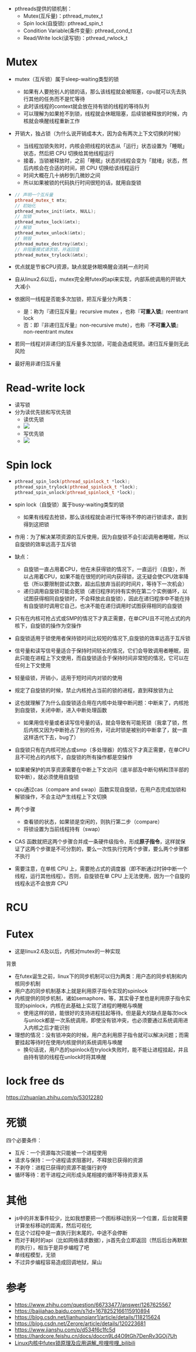 - pthreads提供的锁机制：
  - Mutex(互斥量)：pthread_mutex_t
  - Spin lock(自旋锁): pthread_spin_t
  - Condition Variable(条件变量): pthread_cond_t
  - Read/Write lock(读写锁)：pthread_rwlock_t



# Mutex

- mutex（互斥锁）属于sleep-waiting类型的锁
  - 如果有人要抢别人的锁的话，那么该线程就会被阻塞，cpu就可以先去执行其他的任务而不是忙等待
  - 此时该线程的context就会放在持有锁的线程的等待队列
  - 可以理解为如果抢不到锁，线程就会休眠阻塞，后续锁被释放的时候，内核就会唤醒线程重新工作
  
- 开销大，独占锁（为什么说开销成本大，因为会有两次上下文切换的时候）

  - 当线程加锁失败时，内核会把线程的状态从「运行」状态设置为「睡眠」状态，然后把 CPU 切换给其他线程运行
  - 接着，当锁被释放时，之前「睡眠」状态的线程会变为「就绪」状态，然后内核会在合适的时间，把 CPU 切换给该线程运行
  - 时间大概在几十纳秒到几微妙之间
  - 所以如果被锁的代码执行时间很短的话，就用自旋锁

- ```cpp
  // 声明一个互斥量    
  pthread_mutex_t mtx;
  // 初始化 
  pthread_mutex_init(&mtx, NULL);
  // 加锁  
  pthread_mutex_lock(&mtx);
  // 解锁 
  pthread_mutex_unlock(&mtx);
  // 销毁
  pthread_mutex_destroy(&mtx); 
  // 非阻塞模式请求锁，并返回值
  pthread_mutex_trylock(&mtx);
  ```

- 优点就是节省CPU资源，缺点就是休眠唤醒会消耗一点时间

- 自从linux2.6以后，mutex完全用futex的api来实现，内部系统调用的开销大大减小



- 依据同一线程是否能多次加锁，把互斥量分为两类：
  - 是：称为『递归互斥量』recursive mutex ，也称『**可重入锁**』reentrant lock
  - 否：即『非递归互斥量』non-recursive mute），也称『**不可重入锁**』non-reentrant mutex
- 若同一线程对非递归的互斥量多次加锁，可能会造成死锁。递归互斥量则无此风险
- 最好用非递归互斥量





# Read-write lock

- 读写锁
- 分为读优先锁和写优先锁
  - 读优先锁
  - ![](读优先锁.png)
  - 写优先锁
  - ![](写优先锁.png)





# Spin lock

- ```cpp
  pthread_spin_lock(pthread_spinlock_t *lock);
  pthread_spin_trylock(pthread_spinlock_t *lock);
  pthread_spin_unlock(pthread_spinlock_t *lock);
  ```

- spin lock（自旋锁）属于busy-waiting类型的锁
  - 如果有线程去抢锁，那么该线程就会进行忙等待不停的进行锁请求，直到得到这把锁
- 作用：为了解决某项资源的互斥使用，因为自旋锁不会引起调用者睡眠，所以自旋锁的效率远高于互斥锁
- 缺点：
  - 自旋锁一直占用着CPU，他在未获得锁的情况下，一直运行（自旋），所以占用着CPU，如果不能在很短的时间内获得锁，这无疑会使CPU效率降低（所以要限制尝试次数，超出后放弃当前的时间片，等待下一次机会）
  - 递归调用自旋锁可能会死锁（递归程序的持有实例在第二个实例循环，以试图获得相同自旋锁时，不会释放此自旋锁），因此在递归程序中不能在持有自旋锁时调用它自己，也决不能在递归调用时试图获得相同的自旋锁
- 只有在内核可抢占式或SMP的情况下才真正需要，在单CPU且不可抢占式的内核下，自旋锁的操作为空操作
- 自旋锁适用于锁使用者保持锁时间比较短的情况下,自旋锁的效率远高于互斥锁 
- 信号量和读写信号量适合于保持时间较长的情况，它们会导致调用者睡眠，因此只能在进程上下文使用，而自旋锁适合于保持时间非常短的情况，它可以在任何上下文使用
- 轻量级锁，开销小，适用于短时间内对锁的使用
- 规定了自旋锁的时候，禁止内核抢占当前的锁的进程，直到释放锁为止
- 这也就理解了为什么自旋锁适合用在内核中处理中断问题：中断来了，内核抢到自旋锁，关闭中断，进入中断处理函数
  - 如果用信号量或者读写信号量的话，就会导致有可能死锁（我拿了锁，然后内核又因为中断抢占了别的任务，可此时锁是被别的中断拿了，就一直这样迭代下去，bug了）
- 自旋锁只有在内核可抢占或smp（多处理器）的情况下才真正需要，在单CPU且不可抢占的内核下，自旋锁的所有操作都是空操作
- 如果被保护的共享资源需要在中断上下文访问（底半部及中断句柄和顶半部的软中断），就必须使用自旋锁



- cpu通过cas（compare and swap）函数实现自旋锁，在用户态完成加锁和解锁操作，不会主动产生线程上下文切换
- 两个步骤
  - 查看锁的状态，如果锁是空闲的，则执行第二步（compare）
  - 将锁设置为当前线程持有（swap）
- CAS 函数就把这两个步骤合并成一条硬件级指令，形成**原子指令**，这样就保证了这两个步骤是不可分割的，要么一次性执行完两个步骤，要么两个步骤都不执行



- 需要注意，在单核 CPU 上，需要抢占式的调度器（即不断通过时钟中断一个线程，运行其他线程）。否则，自旋锁在单 CPU 上无法使用，因为一个自旋的线程永远不会放弃 CPU



# RCU



# Futex

- 这是linux2.6及以后，内核对mutex的一种实现



背景

- 在futex诞生之前，linux下的同步机制可以归为两类：用户态的同步机制和内核同步机制
- 用户态的同步机制基本上就是利用原子指令实现的spinlock
- 内核提供的同步机制，诸如semaphore、等，其实骨子里也是利用原子指令实现的spinlock，内核在此基础上实现了进程的睡眠与唤醒
  - 使用这样的锁，能很好的支持进程挂起等待。但是最大的缺点是每次lock与unlock都是一次系统调用，即使没有锁冲突，也必须要通过系统调用进入内核之后才能识别
- 理想的情况：没有锁冲突的时候，用户态利用原子指令就可以解决问题；而需要挂起等待时在使用内核提供的系统调用与唤醒
  - 换句话说，用户态的spinlock在trylock失败时，能不能让进程挂起，并且由持有锁的线程在unlock时将其唤醒



# lock free ds

https://zhuanlan.zhihu.com/p/53012280





# 死锁

四个必要条件：

- 互斥：一个资源每次只能被一个进程使用
- 请求与保持：一个进程请求阻塞时，不释放已获得的资源
- 不剥夺：进程已获得的资源不能强行剥夺
- 循环等待：若干进程之间形成头尾相接的循环等待资源关系





# 其他

- js中的并发事件较少，比如我想要把一个图标移动到另一个位置，后台就需要计算坐标移动的距离，然后可视化
- 在这个过程中是一直执行到末尾的，中途不会停断
- 而对于耗时的api（比如网络请求数据），js首先会立即返回（然后后台再默默的执行），相当于是异步编程了吧
- 单线程模型，无锁
- 不过异步编程容易造成回调地狱，屎山





# 参考

- https://www.zhihu.com/question/66733477/answer/1267625567
- https://baijiahao.baidu.com/s?id=1678252166115910894
- https://blog.csdn.net/lianhunqianr1/article/details/118215624
- https://blog.csdn.net/Zerore/article/details/120223681
- https://www.jianshu.com/p/d534f6c1fc5d
- https://hardcore.feishu.cn/docs/doccn9Ld4O9tGh7DenRv3GOj7Uh
- [Linux内核中futex锁原理及应用讲解_哔哩哔哩_bilibili](https://www.bilibili.com/video/BV1d54y1a76e?from=search&seid=110121331632919412&spm_id_from=333.337.0.0)



